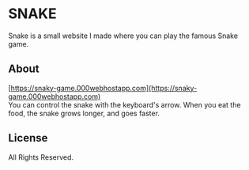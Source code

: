 # SNAKE #

Snake is a small website I made where you can play the famous Snake game.

## About

[https://snaky-game.000webhostapp.com](https://snaky-game.000webhostapp.com)<br />
You can control the snake with the keyboard's arrow. When you eat the food, the snake grows longer, and goes faster.

## License
All Rights Reserved.
